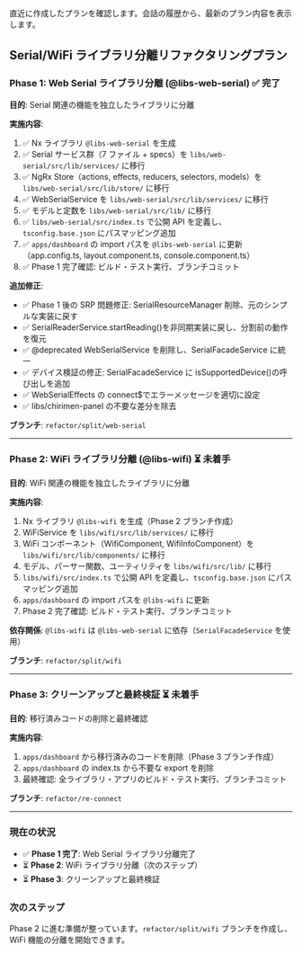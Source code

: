 直近に作成したプランを確認します。会話の履歴から、最新のプラン内容を表示します。

## Serial/WiFi ライブラリ分離リファクタリングプラン

### Phase 1: Web Serial ライブラリ分離 (@libs-web-serial) ✅ 完了

**目的**: Serial 関連の機能を独立したライブラリに分離

**実施内容**:

1. ✅ Nx ライブラリ `@libs-web-serial` を生成
2. ✅ Serial サービス群（7 ファイル + specs）を `libs/web-serial/src/lib/services/` に移行
3. ✅ NgRx Store（actions, effects, reducers, selectors, models）を `libs/web-serial/src/lib/store/` に移行
4. ✅ WebSerialService を `libs/web-serial/src/lib/services/` に移行
5. ✅ モデルと定数を `libs/web-serial/src/lib/` に移行
6. ✅ `libs/web-serial/src/index.ts` で公開 API を定義し、`tsconfig.base.json` にパスマッピング追加
7. ✅ `apps/dashboard` の import パスを `@libs-web-serial` に更新（app.config.ts, layout.component.ts, console.component.ts）
8. ✅ Phase 1 完了確認: ビルド・テスト実行、ブランチコミット

**追加修正**:

- ✅ Phase 1 後の SRP 問題修正: SerialResourceManager 削除、元のシンプルな実装に戻す
- ✅ SerialReaderService.startReading()を非同期実装に戻し、分割前の動作を復元
- ✅ @deprecated WebSerialService を削除し、SerialFacadeService に統一
- ✅ デバイス検証の修正: SerialFacadeService に isSupportedDevice()の呼び出しを追加
- ✅ WebSerialEffects の connect$でエラーメッセージを適切に設定
- ✅ libs/chirimen-panel の不要な差分を除去

**ブランチ**: `refactor/split/web-serial`

---

### Phase 2: WiFi ライブラリ分離 (@libs-wifi) ⏳ 未着手

**目的**: WiFi 関連の機能を独立したライブラリに分離

**実施内容**:

1. Nx ライブラリ `@libs-wifi` を生成（Phase 2 ブランチ作成）
2. WiFiService を `libs/wifi/src/lib/services/` に移行
3. WiFi コンポーネント（WifiComponent, WifiInfoComponent）を `libs/wifi/src/lib/components/` に移行
4. モデル、パーサー関数、ユーティリティを `libs/wifi/src/lib/` に移行
5. `libs/wifi/src/index.ts` で公開 API を定義し、`tsconfig.base.json` にパスマッピング追加
6. `apps/dashboard` の import パスを `@libs-wifi` に更新
7. Phase 2 完了確認: ビルド・テスト実行、ブランチコミット

**依存関係**: `@libs-wifi` は `@libs-web-serial` に依存（`SerialFacadeService` を使用）

**ブランチ**: `refactor/split/wifi`

---

### Phase 3: クリーンアップと最終検証 ⏳ 未着手

**目的**: 移行済みコードの削除と最終確認

**実施内容**:

1. `apps/dashboard` から移行済みのコードを削除（Phase 3 ブランチ作成）
2. `apps/dashboard` の index.ts から不要な export を削除
3. 最終確認: 全ライブラリ・アプリのビルド・テスト実行、ブランチコミット

**ブランチ**: `refactor/re-connect`

---

### 現在の状況

- ✅ **Phase 1 完了**: Web Serial ライブラリ分離完了
- ⏳ **Phase 2**: WiFi ライブラリ分離（次のステップ）
- ⏳ **Phase 3**: クリーンアップと最終検証

### 次のステップ

Phase 2 に進む準備が整っています。`refactor/split/wifi` ブランチを作成し、WiFi 機能の分離を開始できます。
